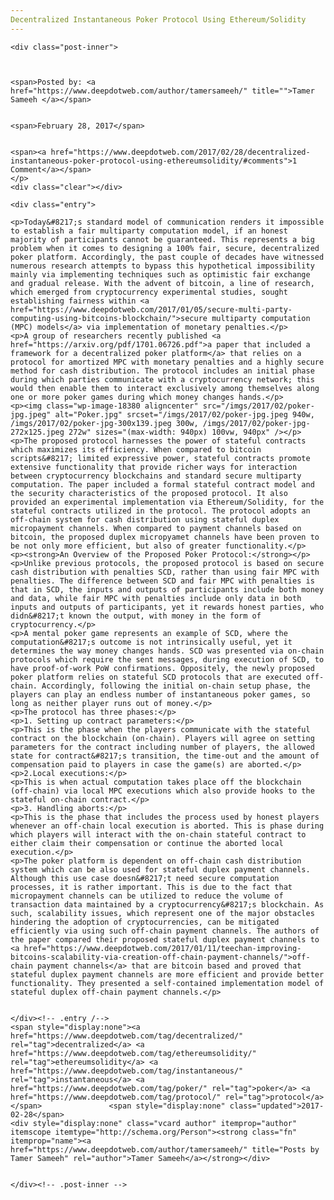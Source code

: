 ```yaml
---
Decentralized Instantaneous Poker Protocol Using Ethereum/Solidity
---
```

<article class="post-listing post-18375 post type-post status-publish format-standard has-post-thumbnail hentry  tag-decentralized tag-ethereumsolidity tag-instantaneous tag-poker tag-protocol">
    
    <div class="post-inner">
    
    
        
    <span>Posted by: <a href="https://www.deepdotweb.com/author/tamersameeh/" title="">Tamer Sameeh </a></span>
    
    
    <span>February 28, 2017</span>
    
    
    <span><a href="https://www.deepdotweb.com/2017/02/28/decentralized-instantaneous-poker-protocol-using-ethereumsolidity/#comments">1 Comment</a></span>
    </p>
    <div class="clear"></div>
    
    <div class="entry">
    
    <p>Today&#8217;s standard model of communication renders it impossible to establish a fair multiparty computation model, if an honest majority of participants cannot be guaranteed. This represents a big problem when it comes to designing a 100% fair, secure, decentralized poker platform. Accordingly, the past couple of decades have witnessed numerous research attempts to bypass this hypothetical impossibility mainly via implementing techniques such as optimistic fair exchange and gradual release. With the advent of bitcoin, a line of research, which emerged from cryptocurrency experimental studies, sought establishing fairness within <a href="https://www.deepdotweb.com/2017/01/05/secure-multi-party-computing-using-bitcoins-blockchain/">secure multiparty computation (MPC) models</a> via implementation of monetary penalties.</p>
    <p>A group of researchers recently published <a href="https://arxiv.org/pdf/1701.06726.pdf">a paper that included a framework for a decentralized poker platform</a> that relies on a protocol for amortized MPC with monetary penalties and a highly secure method for cash distribution. The protocol includes an initial phase during which parties communicate with a cryptocurrency network; this would then enable them to interact exclusively among themselves along one or more poker games during which money changes hands.</p>
    <p><img class="wp-image-18380 aligncenter" src="/imgs/2017/02/poker-jpg.jpeg" alt="Poker.jpg" srcset="/imgs/2017/02/poker-jpg.jpeg 940w, /imgs/2017/02/poker-jpg-300x139.jpeg 300w, /imgs/2017/02/poker-jpg-272x125.jpeg 272w" sizes="(max-width: 940px) 100vw, 940px" /></p>
    <p>The proposed protocol harnesses the power of stateful contracts which maximizes its efficiency. When compared to bitcoin scripts&#8217; limited expressive power, stateful contracts promote extensive functionality that provide richer ways for interaction between cryptocurrency blockchains and standard secure multiparty computation. The paper included a formal stateful contract model and the security characteristics of the proposed protocol. It also provided an experimental implementation via Ethereum/Solidity, for the stateful contracts utilized in the protocol. The protocol adopts an off-chain system for cash distribution using stateful duplex micropayment channels. When compared to payment channels based on bitcoin, the proposed duplex micropyamet channels have been proven to be not only more efficient, but also of greater functionality.</p>
    <p><strong>An Overview of the Proposed Poker Protocol:</strong></p>
    <p>Unlike previous protocols, the proposed protocol is based on secure cash distribution with penalties SCD, rather than using fair MPC with penalties. The difference between SCD and fair MPC with penalties is that in SCD, the inputs and outputs of participants include both money and data, while fair MPC with penalties include only data in both inputs and outputs of participants, yet it rewards honest parties, who didn&#8217;t known the output, with money in the form of cryptocurrency.</p>
    <p>A mental poker game represents an example of SCD, where the computation&#8217;s outcome is not intrinsically useful, yet it determines the way money changes hands. SCD was presented via on-chain protocols which require the sent messages, during execution of SCD, to have proof-of-work PoW confirmations. Oppositely, the newly proposed poker platform relies on stateful SCD protocols that are executed off-chain. Accordingly, following the initial on-chain setup phase, the players can play an endless number of instantaneous poker games, so long as neither player runs out of money.</p>
    <p>The protocol has three phases:</p>
    <p>1. Setting up contract parameters:</p>
    <p>This is the phase when the players communicate with the stateful contract on the blockchain (on-chain). Players will agree on setting parameters for the contract including number of players, the allowed state for contract&#8217;s transition, the time-out and the amount of compensation paid to players in case the game(s) are aborted.</p>
    <p>2.Local executions:</p>
    <p>This is when actual computation takes place off the blockchain (off-chain) via local MPC executions which also provide hooks to the stateful on-chain contract.</p>
    <p>3. Handling aborts:</p>
    <p>This is the phase that includes the process used by honest players whenever an off-chain local execution is aborted. This is phase during which players will interact with the on-chain stateful contract to either claim their compensation or continue the aborted local execution.</p>
    <p>The poker platform is dependent on off-chain cash distribution system which can be also used for stateful duplex payment channels. Although this use case doesn&#8217;t need secure computation processes, it is rather important. This is due to the fact that micropayment channels can be utilized to reduce the volume of transaction data maintained by a cryptocurrency&#8217;s blockchain. As such, scalability issues, which represent one of the major obstacles hindering the adoption of cryptocurrencies, can be mitigated efficiently via using such off-chain payment channels. The authors of the paper compared their proposed stateful duplex payment channels to <a href="https://www.deepdotweb.com/2017/01/11/teechan-improving-bitcoins-scalability-via-creation-off-chain-payment-channels/">off-chain payment channels</a> that are bitcoin based and proved that stateful duplex payment channels are more efficient and provide better functionality. They presented a self-contained implementation model of stateful duplex off-chain payment channels.</p>
    
    
    </div><!-- .entry /-->
    <span style="display:none"><a href="https://www.deepdotweb.com/tag/decentralized/" rel="tag">decentralized</a> <a href="https://www.deepdotweb.com/tag/ethereumsolidity/" rel="tag">ethereumsolidity</a> <a href="https://www.deepdotweb.com/tag/instantaneous/" rel="tag">instantaneous</a> <a href="https://www.deepdotweb.com/tag/poker/" rel="tag">poker</a> <a href="https://www.deepdotweb.com/tag/protocol/" rel="tag">protocol</a></span>				<span style="display:none" class="updated">2017-02-28</span>
    <div style="display:none" class="vcard author" itemprop="author" itemscope itemtype="http://schema.org/Person"><strong class="fn" itemprop="name"><a href="https://www.deepdotweb.com/author/tamersameeh/" title="Posts by Tamer Sameeh" rel="author">Tamer Sameeh</a></strong></div>
    
    
    </div><!-- .post-inner -->
</article><!-- .post-listing -->

